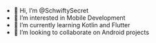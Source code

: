 - 👋 Hi, I’m @SchwiftySecret
- 👀 I’m interested in Mobile Development
- 🌱 I’m currently learning Kotlin and Flutter
- 💞️ I’m looking to collaborate on Android projects

<!---
SchwiftySecret/SchwiftySecret is a ✨ special ✨ repository because its `README.md` (this file) appears on your GitHub profile.
You can click the Preview link to take a look at your changes.
--->
